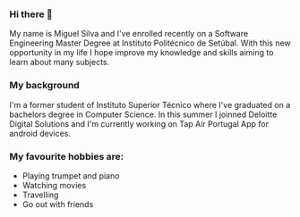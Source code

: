 ### Hi there 👋
My name is Miguel Silva and I've enrolled recently on a Software Engineering Master Degree at Instituto Politécnico de Setúbal.
With this new opportunity in my life I hope improve my knowledge and skills aiming to learn about many subjects.

### My background
I'm a former student of Instituto Superior Técnico where I've graduated on a bachelors degree in Computer Science.
In this summer I joinned Deloitte Digital Solutions and I'm currently working on Tap Air Portugal App for android devices.

### My favourite hobbies are:
- Playing trumpet and piano
- Watching movies
- Travelling
- Go out with friends

<!--
**miducosi/miducosi** is a ✨ _special_ ✨ repository because its `README.md` (this file) appears on your GitHub profile.

Here are some ideas to get you started:

- 🔭 I’m currently working on ...
- 🌱 I’m currently learning ...
- 👯 I’m looking to collaborate on ...
- 🤔 I’m looking for help with ...
- 💬 Ask me about ...
- 📫 How to reach me: ...
- 😄 Pronouns: ...
- ⚡ Fun fact: ...
-->
